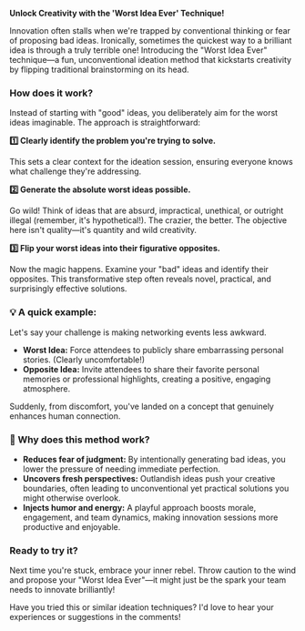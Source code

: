 **Unlock Creativity with the 'Worst Idea Ever' Technique!**

Innovation often stalls when we're trapped by conventional thinking or fear of proposing bad ideas. Ironically, sometimes the quickest way to a brilliant idea is through a truly terrible one! Introducing the "Worst Idea Ever" technique—a fun, unconventional ideation method that kickstarts creativity by flipping traditional brainstorming on its head.

### How does it work?

Instead of starting with "good" ideas, you deliberately aim for the worst ideas imaginable. The approach is straightforward:

**1️⃣ Clearly identify the problem you're trying to solve.**

This sets a clear context for the ideation session, ensuring everyone knows what challenge they're addressing.

**2️⃣ Generate the absolute worst ideas possible.**

Go wild! Think of ideas that are absurd, impractical, unethical, or outright illegal (remember, it's hypothetical!). The crazier, the better. The objective here isn't quality—it's quantity and wild creativity.

**3️⃣ Flip your worst ideas into their figurative opposites.**

Now the magic happens. Examine your "bad" ideas and identify their opposites. This transformative step often reveals novel, practical, and surprisingly effective solutions.

### 💡 A quick example:

Let's say your challenge is making networking events less awkward.

- **Worst Idea:** Force attendees to publicly share embarrassing personal stories. (Clearly uncomfortable!)
- **Opposite Idea:** Invite attendees to share their favorite personal memories or professional highlights, creating a positive, engaging atmosphere.

Suddenly, from discomfort, you've landed on a concept that genuinely enhances human connection.

### 🎯 Why does this method work?

- **Reduces fear of judgment:** By intentionally generating bad ideas, you lower the pressure of needing immediate perfection.
- **Uncovers fresh perspectives:** Outlandish ideas push your creative boundaries, often leading to unconventional yet practical solutions you might otherwise overlook.
- **Injects humor and energy:** A playful approach boosts morale, engagement, and team dynamics, making innovation sessions more productive and enjoyable.

### Ready to try it?

Next time you're stuck, embrace your inner rebel. Throw caution to the wind and propose your "Worst Idea Ever"—it might just be the spark your team needs to innovate brilliantly!

Have you tried this or similar ideation techniques? I'd love to hear your experiences or suggestions in the comments!

